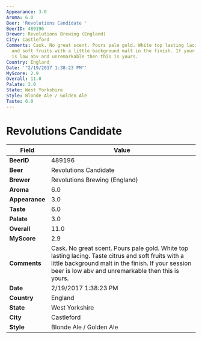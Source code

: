 ```yaml
---
Appearance: 3.0
Aroma: 6.0
Beer: 'Revolutions Candidate '
BeerID: 489196
Brewer: Revolutions Brewing (England)
City: Castleford
Comments: Cask. No great scent. Pours pale gold. White top lasting lacing. Taste citrus
  and soft fruits with a little background malt in the finish. If your session beer
  is low abv and unremarkable then this is yours.
Country: England
Date: '"2/19/2017 1:38:23 PM"'
MyScore: 2.9
Overall: 11.0
Palate: 3.0
State: West Yorkshire
Style: Blonde Ale / Golden Ale
Taste: 6.0
---
```


# Revolutions Candidate 

| Field         | Value |
|---------------|-------|
| **BeerID** | 489196 |
| **Beer** | Revolutions Candidate  |
| **Brewer** | Revolutions Brewing (England) |
| **Aroma** | 6.0 |
| **Appearance** | 3.0 |
| **Taste** | 6.0 |
| **Palate** | 3.0 |
| **Overall** | 11.0 |
| **MyScore** | 2.9 |
| **Comments** | Cask. No great scent. Pours pale gold. White top lasting lacing. Taste citrus and soft fruits with a little background malt in the finish. If your session beer is low abv and unremarkable then this is yours. |
| **Date** | 2/19/2017 1:38:23 PM |
| **Country** | England |
| **State** | West Yorkshire |
| **City** | Castleford |
| **Style** | Blonde Ale / Golden Ale |
